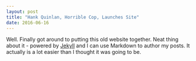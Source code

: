 ```yaml
---
layout: post
title: "Hank Quinlan, Horrible Cop, Launches Site"
date: 2016-06-16
---
```


Well. Finally got around to putting this old website together. Neat thing about it - powered by [Jekyll](http://jekyllrb.com) and I can use Markdown to author my posts. It actually is a lot easier than I thought it was going to be.
